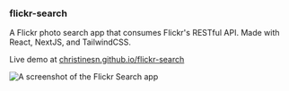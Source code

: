 ### flickr-search
A Flickr photo search app that consumes Flickr's RESTful API. Made with React, NextJS, and TailwindCSS.

Live demo at [christinesn.github.io/flickr-search]([christinesn.github.io/flickr-search](https://christinesn.github.io/flickr-search)https://christinesn.github.io/flickr-search)


![A screenshot of the Flickr Search app](https://christinesn.github.io/flickr_search_thumb.png)
